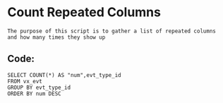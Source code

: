 
# Count Repeated Columns 

    The purpose of this script is to gather a list of repeated columns 
    and how many times they show up 

## Code:

    SELECT COUNT(*) AS "num",evt_type_id
    FROM vx_evt
    GROUP BY evt_type_id
    ORDER BY num DESC